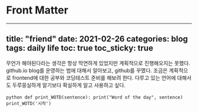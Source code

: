 # Front Matter
---
title: "friend"
date: 2021-02-26
categories: blog
tags: daily life
toc: true
toc_sticky: true
---
무언가 해야된다라는 생각은 항상 막연하게 있었지만 계획적으로 진행해오지는 못했다.
github.io blog를 운영하는 법에 대해서 알아보고, github를 꾸몄다.
조금은 계획적으로 frontend에 대한 공부와 코딩테스트 준비를 해보려 한다.
다루고 있는 언어에 대해서도 두루뭉실하게 알기보다 확실하게 알고 사용하고 싶다. 

​```python
def print_WOTD(sentence):
  print("Word of the day", sentence)
print_WOTD('시작')
​```

[KyubumJang-docs]: https://jekyllrb.com/docs/home
[KyubumJang-gh]:   https://github.com/KyubumJang
<!-- [jekyll-talk]: https://talk.jekyllrb.com/ -->

